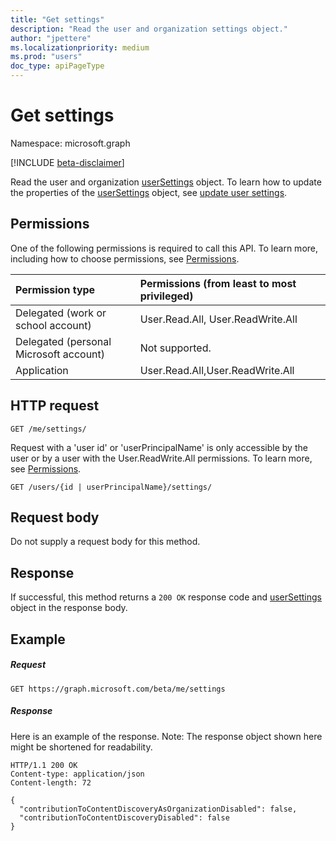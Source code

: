 ```yaml
---
title: "Get settings"
description: "Read the user and organization settings object."
author: "jpettere"
ms.localizationpriority: medium
ms.prod: "users"
doc_type: apiPageType
---
```


# Get settings

Namespace: microsoft.graph

[!INCLUDE [beta-disclaimer](../../includes/beta-disclaimer.md)]

Read the user and organization [userSettings](../resources/usersettings.md) object.
To learn how to update the properties of the [userSettings](../resources/usersettings.md) object, see [update user settings](usersettings-update.md).

## Permissions

One of the following permissions is required to call this API. To learn more, including how to choose permissions, see [Permissions](/graph/permissions-reference).

|Permission type      | Permissions (from least to most privileged)              |
|:--------------------|:---------------------------------------------------------|
|Delegated (work or school account) | User.Read.All, User.ReadWrite.All    |
|Delegated (personal Microsoft account) | Not supported.    |
|Application | User.Read.All,User.ReadWrite.All |

## HTTP request

```http
GET /me/settings/
```

Request with a 'user id' or 'userPrincipalName' is only accessible by the user or by a user with the User.ReadWrite.All permissions. To learn more, see [Permissions](/graph/permissions-reference).

```http
GET /users/{id | userPrincipalName}/settings/
```

## Request body

Do not supply a request body for this method.

## Response

If successful, this method returns a `200 OK` response code and [userSettings](../resources/usersettings.md) object in the response body.

## Example

##### Request

```http
GET https://graph.microsoft.com/beta/me/settings
```

##### Response

Here is an example of the response. Note: The response object shown here might be shortened for readability.

```http
HTTP/1.1 200 OK
Content-type: application/json
Content-length: 72

{
  "contributionToContentDiscoveryAsOrganizationDisabled": false,
  "contributionToContentDiscoveryDisabled": false
}
```


